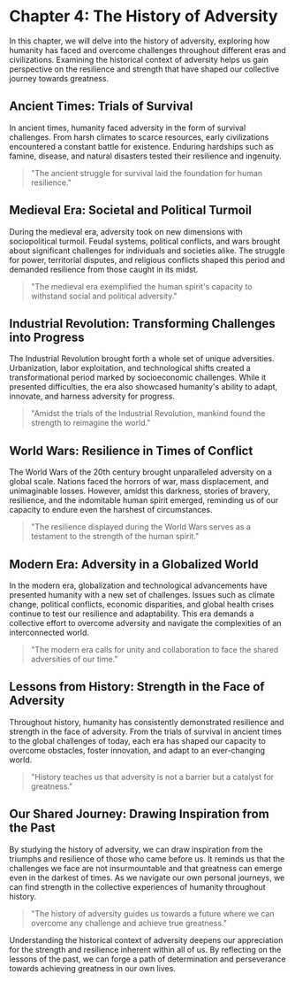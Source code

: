 Chapter 4: The History of Adversity
===================================

In this chapter, we will delve into the history of adversity, exploring how humanity has faced and overcome challenges throughout different eras and civilizations. Examining the historical context of adversity helps us gain perspective on the resilience and strength that have shaped our collective journey towards greatness.

**Ancient Times: Trials of Survival**
-------------------------------------

In ancient times, humanity faced adversity in the form of survival challenges. From harsh climates to scarce resources, early civilizations encountered a constant battle for existence. Enduring hardships such as famine, disease, and natural disasters tested their resilience and ingenuity.
> "The ancient struggle for survival laid the foundation for human resilience."

**Medieval Era: Societal and Political Turmoil**
------------------------------------------------

During the medieval era, adversity took on new dimensions with sociopolitical turmoil. Feudal systems, political conflicts, and wars brought about significant challenges for individuals and societies alike. The struggle for power, territorial disputes, and religious conflicts shaped this period and demanded resilience from those caught in its midst.
> "The medieval era exemplified the human spirit's capacity to withstand social and political adversity."

**Industrial Revolution: Transforming Challenges into Progress**
----------------------------------------------------------------

The Industrial Revolution brought forth a whole set of unique adversities. Urbanization, labor exploitation, and technological shifts created a transformational period marked by socioeconomic challenges. While it presented difficulties, the era also showcased humanity's ability to adapt, innovate, and harness adversity for progress.
> "Amidst the trials of the Industrial Revolution, mankind found the strength to reimagine the world."

**World Wars: Resilience in Times of Conflict**
-----------------------------------------------

The World Wars of the 20th century brought unparalleled adversity on a global scale. Nations faced the horrors of war, mass displacement, and unimaginable losses. However, amidst this darkness, stories of bravery, resilience, and the indomitable human spirit emerged, reminding us of our capacity to endure even the harshest of circumstances.
> "The resilience displayed during the World Wars serves as a testament to the strength of the human spirit."

**Modern Era: Adversity in a Globalized World**
-----------------------------------------------

In the modern era, globalization and technological advancements have presented humanity with a new set of challenges. Issues such as climate change, political conflicts, economic disparities, and global health crises continue to test our resilience and adaptability. This era demands a collective effort to overcome adversity and navigate the complexities of an interconnected world.
> "The modern era calls for unity and collaboration to face the shared adversities of our time."

**Lessons from History: Strength in the Face of Adversity**
-----------------------------------------------------------

Throughout history, humanity has consistently demonstrated resilience and strength in the face of adversity. From the trials of survival in ancient times to the global challenges of today, each era has shaped our capacity to overcome obstacles, foster innovation, and adapt to an ever-changing world.
> "History teaches us that adversity is not a barrier but a catalyst for greatness."

**Our Shared Journey: Drawing Inspiration from the Past**
---------------------------------------------------------

By studying the history of adversity, we can draw inspiration from the triumphs and resilience of those who came before us. It reminds us that the challenges we face are not insurmountable and that greatness can emerge even in the darkest of times. As we navigate our own personal journeys, we can find strength in the collective experiences of humanity throughout history.
> "The history of adversity guides us towards a future where we can overcome any challenge and achieve true greatness."

Understanding the historical context of adversity deepens our appreciation for the strength and resilience inherent within all of us. By reflecting on the lessons of the past, we can forge a path of determination and perseverance towards achieving greatness in our own lives.
